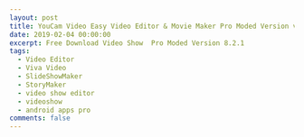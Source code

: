 ```yaml
---
layout: post
title: YouCam Video Easy Video Editor & Movie Maker Pro Moded Version v1.0.0 2019
date: 2019-02-04 00:00:00
excerpt: Free Download Video Show  Pro Moded Version 8.2.1
tags:
  - Video Editor
  - Viva Video
  - SlideShowMaker
  - StoryMaker
  - video show editor
  - videoshow
  - android apps pro
comments: false
---
```

